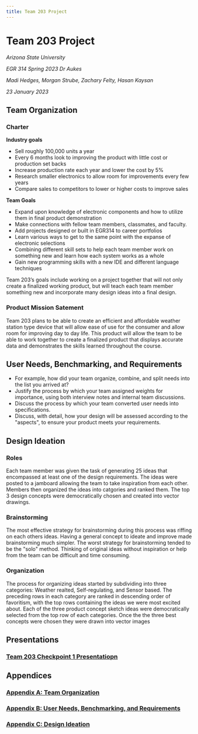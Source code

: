 ```yaml
---
title: Team 203 Project
---
```


# Team 203 Project
_Arizona State University_

_EGR 314 Spring 2023 Dr Aukes_

_Madi Hedges, Morgan Strube, Zachary Felty, Hasan Kaysan_

_23 January 2023_

## Team Organization

### Charter
**Industry goals**
* Sell roughly 100,000 units a year
* Every 6 months look to improving the product with little cost or production set backs
* Increase production rate each year and lower the cost by 5%
* Research smaller electronics to allow room for improvements every few years
* Compare sales to competitors to lower or higher costs to improve sales

**Team Goals**
* Expand upon knowledge of  electronic components and how to utilize them in final product demonstration
* Make connections with fellow team members, classmates, and faculty. 
* Add projects designed or built in EGR314 to career portfolios 
* Learn various ways to get to the same point with the expanse of electronic selections
* Combining different skill sets to help each team member work on something new and learn how each system works as a whole
* Gain new programming skills with a new IDE and different language techniques


Team 203’s goals include working on a project together that will not only create a finalized working product, but will teach each team member something new and incorporate many design ideas into a final design.

### Product Mission Satement
Team 203 plans to be able to create an efficient and affordable weather station type device that will allow ease of use for the consumer and allow room for improving day to day life. This product will allow the team to be able to work together to create a finalized product that displays accurate data and demonstrates the skills learned throughout the course.
## User Needs, Benchmarking, and Requirements
* For example, how did your team organize, combine, and split needs into the list you arrived at? 
* Justify the process by which your team assigned weights for importance, using both interview notes and internal team discussions.
* Discuss the process by which your team converted user needs into specifications.
* Discuss, with detail, how your design will be assessed according to the "aspects", to ensure your product meets your requirements.


## Design Ideation
### Roles
Each team member was given the task of generating 25 ideas that encompassed at least one of the design requirements. The ideas were posted to a jamboard allowing the team to take inspiration from each other. Members then organized the ideas into catgories and ranked them. The top 3 design concepts were democratically chosen and created into vector drawings.
### Brainstorming
The most effective strategy for brainstorming during this process was riffing on each others ideas. Having a general concept to ideate and improve made brainstorming much simpler. The worst strategy for brainstorming tended to be the "solo" method. Thinking of original ideas without inspiration or help from the team can be difficult and time consuming.
### Organization
The process for organizing ideas started by subdividing into three categories: Weather realted, Self-regulating, and Sensor based. The preceding rows in each category are ranked in descending order of favoritism, with the top rows containing the ideas we were most excited about. Each of the three product concept sketch ideas were democratically selected from the top row of each categories. Once the the three best concepts were chosen they were drawn into vector images

## Presentations

### [Team 203 Checkpoint 1 Presentatiopn](https://www.youtube.com/)

## Appendices

### [Appendix A: Team Organization](/TOA)

### [Appendix B: User Needs, Benchmarking, and Requirements](/UNBRA)

### [Appendix C: Design Ideation](/DIA)
